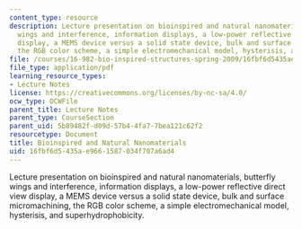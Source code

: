 ```yaml
---
content_type: resource
description: Lecture presentation on bioinspired and natural nanomaterials, butterfly
  wings and interference, information displays, a low-power reflective direct view
  display, a MEMS device versus a solid state device, bulk and surface micromachining,
  the RGB color scheme, a simple electromechanical model, hysterisis, and superhydrophobicity.
file: /courses/16-982-bio-inspired-structures-spring-2009/16fbf6d5435ae9661587034f707a6ad4_MIT16_982s09_lec06.pdf
file_type: application/pdf
learning_resource_types:
- Lecture Notes
license: https://creativecommons.org/licenses/by-nc-sa/4.0/
ocw_type: OCWFile
parent_title: Lecture Notes
parent_type: CourseSection
parent_uid: 5b89482f-d09d-57b4-4fa7-7bea121c62f2
resourcetype: Document
title: Bioinspired and Natural Nanomaterials
uid: 16fbf6d5-435a-e966-1587-034f707a6ad4
---
```

Lecture presentation on bioinspired and natural nanomaterials, butterfly wings and interference, information displays, a low-power reflective direct view display, a MEMS device versus a solid state device, bulk and surface micromachining, the RGB color scheme, a simple electromechanical model, hysterisis, and superhydrophobicity.